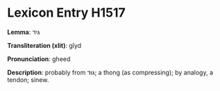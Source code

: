# Lexicon Entry H1517

**Lemma**: גִּיד

**Transliteration (xlit)**: gîyd

**Pronunciation**: gheed

**Description**:
probably from גּוּד; a thong (as compressing); by analogy, a tendon; sinew.
